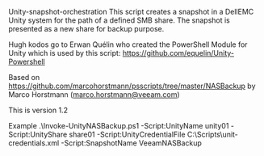 Unity-snapshot-orchestration
This script creates a snapshot in a DellEMC Unity system for the path of a defined SMB share. The snapshot is presented as a new share for backup purpose.

Hugh kodos go to Erwan Quélin who created the PowerShell Module for Unity which is used by this script: https://github.com/equelin/Unity-Powershell

Based on https://github.com/marcohorstmann/psscripts/tree/master/NASBackup by Marco Horstmann (marco.horstmann@veeam.com)

This is version 1.2

Example
.\Invoke-UnityNASBackup.ps1 -Script:UnityName unity01 -Script:UnityShare share01 -Script:UnityCredentialFile C:\Scripts\unit-credentials.xml -Script:SnapshotName VeeamNASBackup

